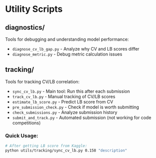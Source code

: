 # Utility Scripts

## diagnostics/
Tools for debugging and understanding model performance:
- `diagnose_cv_lb_gap.py` - Analyze why CV and LB scores differ
- `diagnose_metric.py` - Debug metric calculation issues

## tracking/
Tools for tracking CV/LB correlation:
- `sync_cv_lb.py` - Main tool: Run this after each submission
- `track_cv_lb.py` - Manual tracking of CV/LB scores
- `estimate_lb_score.py` - Predict LB score from CV
- `pre_submission_check.py` - Check if model is worth submitting
- `check_submissions.py` - Analyze submission history
- `submit_and_track.py` - Automated submission (not working for code competitions)

### Quick Usage:
```bash
# After getting LB score from Kaggle:
python utils/tracking/sync_cv_lb.py 0.158 "description"
```